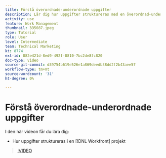 ```yaml
---
title: Förstå överordnade-underordnade uppgifter
description: Lär dig hur uppgifter struktureras med en överordnad-underordnad relation i en [!DNL  Workfront] projekt.
activity: use
feature: Work Management
thumbnail: 335087.jpeg
type: Tutorial
role: User
level: Intermediate
team: Technical Marketing
kt: 8774
exl-id: 882e421d-8ed9-492f-8810-7bc2de8fc820
doc-type: video
source-git-commit: d39754b619e526e1a869deedb38dd2f2b43aee57
workflow-type: tm+mt
source-wordcount: '31'
ht-degree: 0%

---
```


# Förstå överordnade-underordnade uppgifter

I den här videon får du lära dig:

* Hur uppgifter struktureras i en [!DNL Workfront] projekt

>[!VIDEO](https://video.tv.adobe.com/v/335087/?quality=12)
